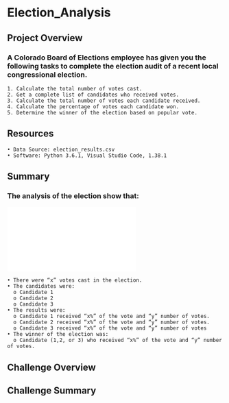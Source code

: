 # Election_Analysis
## Project Overview

### A Colorado Board of Elections employee has given you the following tasks to complete the election audit of a recent local congressional election.
    1. Calculate the total number of votes cast.
    2. Get a complete list of candidates who received votes.
    3. Calculate the total number of votes each candidate received.
    4. Calculate the percentage of votes each candidate won.
    5. Determine the winner of the election based on popular vote.
## Resources
    • Data Source: election_results.csv
    • Software: Python 3.6.1, Visual Studio Code, 1.38.1
## Summary

### The analysis of the election show that:
![analysis/election_analysis.txt](analysis/election_analysis.txt)

    • There were “x” votes cast in the election.
    • The candidates were:	
      o	Candidate 1
      o	Candidate 2
      o	Candidate 3
    • The results were:
      o	Candidate 1 received “x%” of the vote and “y” number of votes.
      o	Candidate 2 received “x%” of the vote and “y” number of votes.
      o	Candidate 3 received “x%” of the vote and “y” number of votes
    • The winner of the election was:
      o	Candidate (1,2, or 3) who received “x%” of the vote and “y” number of votes.

## Challenge Overview
## Challenge Summary

